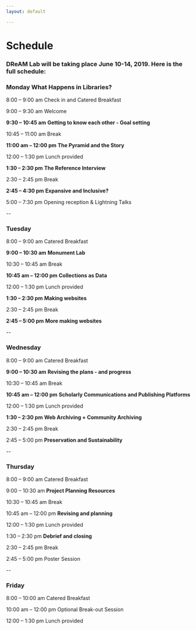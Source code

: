 ```yaml
---
layout: default

---
```

# Schedule

### DReAM Lab will be taking place June 10-14, 2019. Here is the full schedule:



### Monday                            What Happens in Libraries?
 8:00 – 9:00 am                        Check in and Catered Breakfast

9:00 – 9:30 am                        Welcome

**9:30 – 10:45 am**                     **Getting to know each other - Goal setting**

10:45 – 11:00 am                    Break

**11:00 am – 12:00 pm**             **The Pyramid and the Story**

12:00 – 1:30 pm                      Lunch provided

**1:30 – 2:30 pm**                        **The Reference Interview**

2:30 – 2:45 pm                        Break

**2:45 – 4:30 pm**                       **Expansive and Inclusive?**

5:00 – 7:30 pm                        Opening reception & Lightning Talks

--


### Tuesday

8:00 – 9:00 am                        Catered Breakfast

**9:00 – 10:30 am**                      **Monument Lab**

10:30 – 10:45 am                    Break

**10:45 am – 12:00 pm**           **Collections as Data**

12:00 – 1:30 pm                      Lunch provided

**1:30 – 2:30 pm**                       **Making websites**

2:30 – 2:45 pm                        Break

**2:45 – 5:00 pm**                       **More making websites**

--


### Wednesday

8:00 – 9:00 am                        Catered Breakfast

**9:00 – 10:30 am**                     **Revising the plans - and progress**

10:30 – 10:45 am                    Break

**10:45 am – 12:00 pm**            **Scholarly Communications and Publishing Platforms**

12:00 – 1:30 pm                      Lunch provided

**1:30 – 2:30 pm**                        **Web Archiving + Community Archiving**

2:30 – 2:45 pm                        Break

2:45 – 5:00 pm                       **Preservation and Sustainability**

--


### Thursday

8:00 – 9:00 am                        Catered Breakfast

9:00 – 10:30 am                      **Project Planning Resources**

10:30 – 10:45 am                    Break

10:45 am – 12:00 pm             **Revising and planning**

12:00 – 1:30 pm                      Lunch provided

1:30 – 2:30 pm                       **Debrief and closing**

2:30 – 2:45 pm                        Break

2:45 – 5:00 pm                       Poster Session

--


### Friday

8:00 – 10:00 am                      Catered Breakfast

10:00 am – 12:00 pm             Optional Break-out Session

12:00 – 1:30 pm                      Lunch provided
